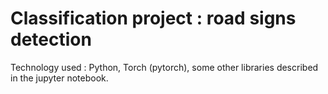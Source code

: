 # Classification project : road signs detection

Technology used : Python, Torch (pytorch), some other libraries described in the jupyter notebook.
